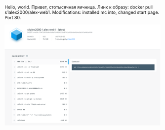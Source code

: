 Hello, world. Привет, стотысячная яичница.
Линк к образу: docker pull s1alex2000/alex-web1. Modifications: installed mc into, changed start page. Port 80.

<img src=/1.png>
